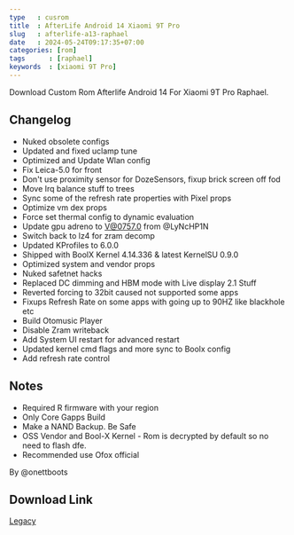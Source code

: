 ```yaml
---
type   : cusrom
title  : AfterLife Android 14 Xiaomi 9T Pro
slug   : afterlife-a13-raphael
date   : 2024-05-24T09:17:35+07:00
categories: [rom]
tags      : [raphael]
keywords  : [xiaomi 9T Pro]
---
```


Download Custom Rom Afterlife Android 14 For Xiaomi 9T Pro Raphael.

## Changelog
- Nuked obsolete configs
- Updated and fixed uclamp tune
- Optimized and Update Wlan config
- Fix Leica-5.0 for front
- Don't use proximity sensor for DozeSensors, fixup brick screen off fod
- Move Irq balance stuff to trees
- Sync some of the refresh rate properties with Pixel props
- Optimize vm dex props
- Force set thermal config to dynamic evaluation
- Update gpu adreno to V@0757.0 from @LyNcHP1N
- Switch back to lz4 for zram decomp
- Updated KProfiles to 6.0.0
- Shipped with BoolX Kernel 4.14.336 & latest KernelSU 0.9.0
- Optimized system and vendor props
- Nuked safetnet hacks
- Replaced DC dimming and HBM mode with Live display 2.1 Stuff
- Reverted forcing to 32bit caused not supported some apps 
- Fixups Refresh Rate on some apps with going up to 90HZ like blackhole etc
- Build Otomusic Player
- Disable Zram writeback
- Add System UI restart for advanced restart
- Updated kernel cmd flags and more sync to Boolx config
- Add refresh rate control

## Notes
- Required R firmware with your region
- Only Core Gapps Build
- Make a NAND Backup. Be Safe
- OSS Vendor and Bool-X Kernel
- Rom is decrypted by default so no need to flash dfe.
- Recommended use Ofox official

By @onettboots

## Download Link
[Legacy](https://sourceforge.net/projects/afterlife-projects/files/release/raphael)



